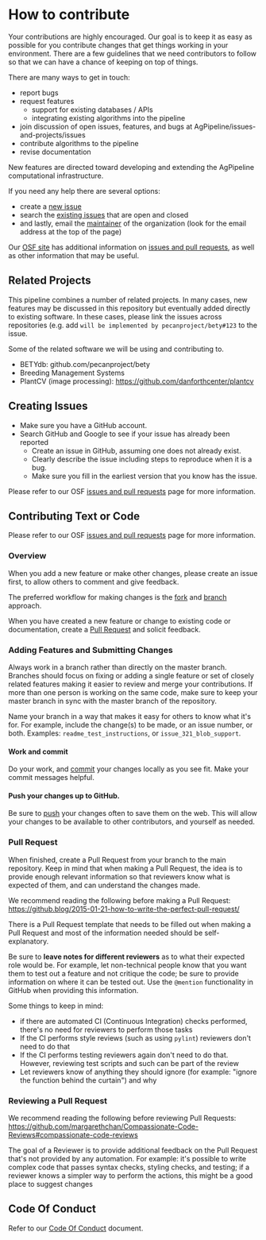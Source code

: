 # How to contribute

Your contributions are highly encouraged. 
Our goal is to keep it as easy as possible for you contribute changes that get things working in your environment. 
There are a few guidelines that we need contributors to follow so that we can have a chance of keeping on top of things.

There are many ways to get in touch:

* report bugs
* request features
  * support for existing databases / APIs
  * integrating existing algorithms into the pipeline
* join discussion of open issues, features, and bugs at AgPipeline/issues-and-projects/issues
* contribute algorithms to the pipeline
* revise documentation

New features are directed toward developing and extending the AgPipeline computational infrastructure. 

If you need any help there are several options:
* create a [new issue](https://github.com/terraref/computing-pipeline/issues/new)
* search the [existing issues](https://github.com/AgPipeline/issues-and-projects/issues) that are open and closed  
* and lastly, email the [maintainer](https://github.com/AgPipeline) of the organization (look for the email address at the top of the page)

Our [OSF site](https://osf.io/tzmhp/wiki/home/) has additional information on [issues and pull requests](https://osf.io/tzmhp/wiki/Issues%20and%20Pull%20Requests/), as well as other information that may be useful.

## Related Projects

This pipeline combines a number of related projects. 
In many cases, new features may be discussed in this repository but eventually added directly to existing software. 
In these cases, please link the issues across repositories (e.g. add `will be implemented by pecanproject/bety#123` to the issue.

Some of the related software we will be using and contributing to.

* BETYdb: github.com/pecanproject/bety
* Breeding Management Systems
* PlantCV (image processing): https://github.com/danforthcenter/plantcv

## Creating Issues

- Make sure you have a GitHub account.
- Search GitHub and Google to see if your issue has already been reported
    - Create an issue in GitHub, assuming one does not already exist.
	- Clearly describe the issue including steps to reproduce when it is a bug.
	- Make sure you fill in the earliest version that you know has the issue.

Please refer to our OSF [issues and pull requests](https://osf.io/tzmhp/wiki/Issues%20and%20Pull%20Requests/) page for more information.

## Contributing Text or Code

Please refer to our OSF [issues and pull requests](https://osf.io/tzmhp/wiki/Issues%20and%20Pull%20Requests/) page for more information.

### Overview

When you add a new feature or make other changes, please create an issue first, to allow others to comment and give feedback. 

The preferred workflow for making changes is the [fork](https://docs.github.com/en/github/getting-started-with-github/fork-a-repo) and [branch](https://docs.github.com/en/desktop/contributing-and-collaborating-using-github-desktop/managing-branches#creating-a-branch) approach.

When you have created a new feature or change to existing code or documentation, create a [Pull Request](https://docs.github.com/en/github/collaborating-with-issues-and-pull-requests/about-pull-requests) and solicit feedback.

### Adding Features and Submitting Changes

Always work in a branch rather than directly on the master branch.
Branches should focus on fixing or adding a single feature or set of closely related features making it easier to review and merge your contributions.
If more than one person is working on the same code, make sure to keep your master branch in sync with the master branch of the repository.

Name your branch in a way that makes it easy for others to know what it's for.
For example, include the change(s) to be made, or an issue number, or both.
Examples: `readme_test_instructions`, or `issue_321_blob_support`. 

#### Work and commit

Do your work, and [commit](https://git-scm.com/docs/git-commit) your changes locally as you see fit.
Make your commit messages helpful.

#### Push your changes up to GitHub.

Be sure to [push](https://docs.github.com/en/github/using-git/pushing-commits-to-a-remote-repository) your changes often to save them on the web.
This will allow your changes to be available to other contributors, and yourself as needed.

### Pull Request

When finished, create a Pull Request from your branch to the main repository.
Keep in mind that when making a Pull Request, the idea is to provide enough relevant information so that reviewers know what is expected of them, and can understand the changes made.

We recommend reading the following before making a Pull Request: https://github.blog/2015-01-21-how-to-write-the-perfect-pull-request/

There is a Pull Request template that needs to be filled out when making a Pull Request and most of the information needed should be self-explanatory.

Be sure to **leave notes for different reviewers** as to what their expected role would be.
For example, let non-technical people know that you want them to test out a feature and not critique the code; be sure to provide information on where it can be tested out.
Use the `@mention` functionality in GitHub when providing this information.

Some things to keep in mind:
* if there are automated CI (Continuous Integration) checks performed, there's no need for reviewers to perform those tasks
* If the CI performs style reviews (such as using `pylint`) reviewers don't need to do that
* If the CI performs testing reviewers again don't need to do that. However, reviewing test scripts and such can be part of the review
* Let reviewers know of anything they should ignore (for example: "ignore the function behind the curtain") and why

### Reviewing a Pull Request
We recommend reading the following before reviewing Pull Requests: https://github.com/margarethchan/Compassionate-Code-Reviews#compassionate-code-reviews

The goal of a Reviewer is to provide additional feedback on the Pull Request that's not provided by any automation.
For example: it's possible to write complex code that passes syntax checks, styling checks, and testing; if a reviewer knows a simpler way to perform the actions, this might be a good place to suggest changes

## Code Of Conduct

Refer to our [Code Of Conduct](https://github.com/AgPipeline/.github/blob/master/.github/CODE_OF_CONDUCT.md) document.
